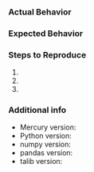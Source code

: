 ### Actual Behavior

### Expected Behavior

### Steps to Reproduce

1.
2.
3.

### Additional info

- Mercury version:
- Python version:
- numpy version:
- pandas version:
- talib version:
